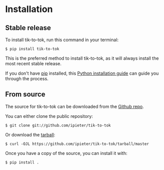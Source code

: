 # Installation

## Stable release

To install tik-to-tok, run this command in your
terminal:

``` console
$ pip install tik-to-tok
```

This is the preferred method to install tik-to-tok, as it will always install the most recent stable release.

If you don't have [pip][] installed, this [Python installation guide][]
can guide you through the process.

## From source

The source for tik-to-tok can be downloaded from
the [Github repo][].

You can either clone the public repository:

``` console
$ git clone git://github.com/ipieter/tik-to-tok
```

Or download the [tarball][]:

``` console
$ curl -OJL https://github.com/ipieter/tik-to-tok/tarball/master
```

Once you have a copy of the source, you can install it with:

``` console
$ pip install .
```

  [pip]: https://pip.pypa.io
  [Python installation guide]: http://docs.python-guide.org/en/latest/starting/installation/
  [Github repo]: https://github.com/%7B%7B%20cookiecutter.github_username%20%7D%7D/%7B%7B%20cookiecutter.project_slug%20%7D%7D
  [tarball]: https://github.com/%7B%7B%20cookiecutter.github_username%20%7D%7D/%7B%7B%20cookiecutter.project_slug%20%7D%7D/tarball/master
